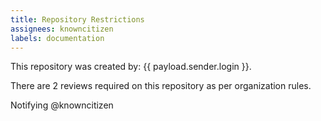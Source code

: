 ```yaml
---
title: Repository Restrictions
assignees: knowncitizen
labels: documentation
---
```

This repository was created by: {{ payload.sender.login }}.

There are 2 reviews required on this repository as per organization rules.

Notifying @knowncitizen
